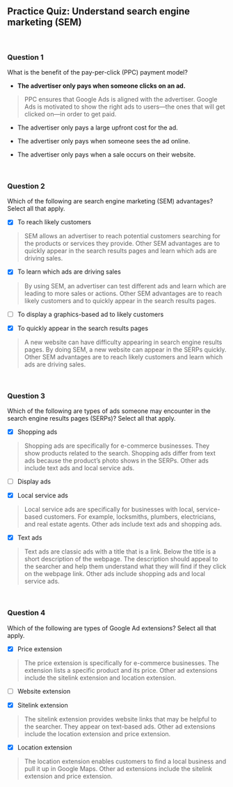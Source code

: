 ## Practice Quiz: Understand search engine marketing (SEM)

<br>

### Question 1

What is the benefit of the pay-per-click (PPC) payment model?

- **The advertiser only pays when someone clicks on an ad.**

> PPC ensures that Google Ads is aligned with the advertiser. Google Ads is motivated to show the right ads to users—the ones that will get clicked on—in order to get paid.


- The advertiser only pays a large upfront cost for the ad.


- The advertiser only pays when someone sees the ad online.


- The advertiser only pays when a sale occurs on their website.

<br>

### Question 2

Which of the following are search engine marketing (SEM) advantages? Select all that apply.

+ [x] To reach likely customers

> SEM allows an advertiser to reach potential customers searching for the products or services they provide. Other SEM advantages are to quickly appear in the search results pages and learn which ads are driving sales.

+ [x] To learn which ads are driving sales

> By using SEM, an advertiser can test different ads and learn which are leading to more sales or actions. Other SEM advantages are to reach likely customers and to quickly appear in the search results pages.

+ [ ] To display a graphics-based ad to likely customers

+ [x] To quickly appear in the search results pages

> A new website can have difficulty appearing in search engine results pages. By doing SEM, a new website can appear in the SERPs quickly. Other SEM advantages are to reach likely customers and learn which ads are driving sales.

<br>

### Question 3

Which of the following are types of ads someone may encounter in the search engine results pages (SERPs)? Select all that apply.

+ [x] Shopping ads

> Shopping ads are specifically for e-commerce businesses. They show products related to the search. Shopping ads differ from text ads because the product’s photo shows in the SERPs. Other ads include text ads and local service ads.

+ [ ] Display ads

+ [x] Local service ads

> Local service ads are specifically for businesses with local, service-based customers. For example, locksmiths, plumbers, electricians, and real estate agents. Other ads include text ads and shopping ads.

+ [x] Text ads 

> Text ads are classic ads with a title that is a link. Below the title is a short description of the webpage. The description should appeal to the searcher and help them understand what they will find if they click on the webpage link. Other ads include shopping ads and local service ads.

<br>

### Question 4

Which of the following are types of Google Ad extensions? Select all that apply.

+ [x] Price extension

> The price extension is specifically for e-commerce businesses. The extension lists a specific product and its price. Other ad extensions include the sitelink extension and location extension.

+ [ ] Website extension

+ [x] Sitelink extension

> The sitelink extension provides website links that may be helpful to the searcher. They appear on text-based ads. Other ad extensions include the location extension and price extension.

+ [x] Location extension

> The location extension enables customers to find a local business and pull it up in Google Maps. Other ad extensions include the sitelink extension and price extension.